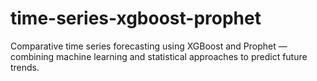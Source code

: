 # time-series-xgboost-prophet
Comparative time series forecasting using XGBoost and Prophet — combining machine learning and statistical approaches to predict future trends.
